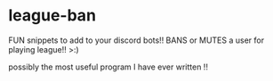 # league-ban

FUN snippets to add to your discord bots!! BANS or MUTES a user for playing league!! >:)

possibly the most useful program I have ever written !!


